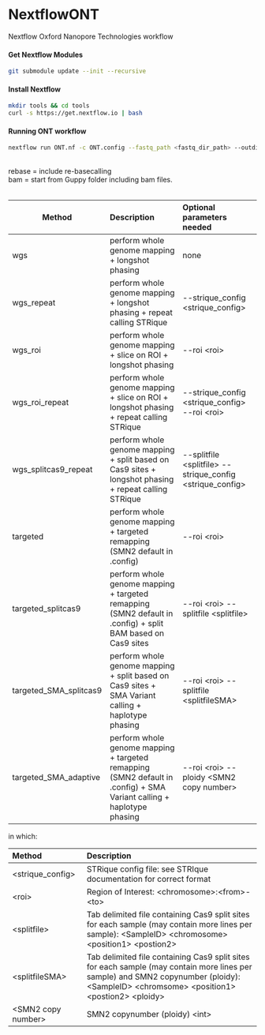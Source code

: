 # NextflowONT
Nextflow Oxford Nanopore Technologies workflow

#### Get Nextflow Modules
```bash
git submodule update --init --recursive
```

#### Install Nextflow
```bash
mkdir tools && cd tools
curl -s https://get.nextflow.io | bash
```

#### Running ONT workflow
```bash
nextflow run ONT.nf -c ONT.config --fastq_path <fastq_dir_path> --outdir <output_dir_path> --start <bam|rebase> --method <method> --email <email> [-profile slurm|mac]
```
\
rebase = include re-basecalling\
bam = start from Guppy folder including bam files.\
\
<method>

| Method | Description | Optional parameters needed|
| --- | :--- | :--- |
|wgs|perform whole genome mapping + longshot phasing|none|
|wgs_repeat|perform whole genome mapping + longshot phasing + repeat calling STRique|--strique_config \<strique_config\>|
wgs_roi|perform whole genome mapping + slice on ROI + longshot phasing|--roi \<roi\>|
wgs_roi_repeat|	perform whole genome mapping + slice on ROI + longshot phasing + repeat calling STRique|--strique_config \<strique_config\> --roi \<roi\>|
|wgs_splitcas9_repeat|	perform whole genome mapping + split based on Cas9 sites + longshot phasing + repeat calling STRique|--splitfile \<splitfile\> --strique_config \<strique_config\>|
|targeted|perform whole genome mapping + targeted remapping (SMN2 default in .config)|--roi \<roi\>|
|targeted_splitcas9|perform whole genome mapping + targeted remapping (SMN2 default in .config) + split BAM based on Cas9 sites|--roi \<roi\> --splitfile \<splitfile\>|
|targeted_SMA_splitcas9|perform whole genome mapping + split based on Cas9 sites +  SMA Variant calling + haplotype phasing|--roi \<roi\> --splitfile \<splitfileSMA\>|
|targeted_SMA_adaptive|perform whole genome mapping + targeted remapping (SMN2 default in .config) +  SMA Variant calling + haplotype phasing|--roi \<roi\> --ploidy \<SMN2 copy number\>|

in which:

| Method | Description |
| :--- | :--- |
|\<strique_config\>|STRique config file: see STRIque documentation for correct format|
|\<roi\>|Region of Interest: \<chromosome\>:\<from\>-\<to\>|
|\<splitfile\>|Tab delimited file containing Cas9 split sites for each sample (may contain more lines per sample): \<SampleID\> \<chromosome\> \<position1\> \<postion2\>|
|\<splitfileSMA\>|Tab delimited file containing Cas9 split sites for each sample (may contain more lines per sample) and SMN2 copynumber (ploidy): \<SampleID\> \<chromsome> \<position1\> \<postion2\> \<ploidy\>|
|\<SMN2 copy number\>|SMN2 copynumber (ploidy) \<int\>|
